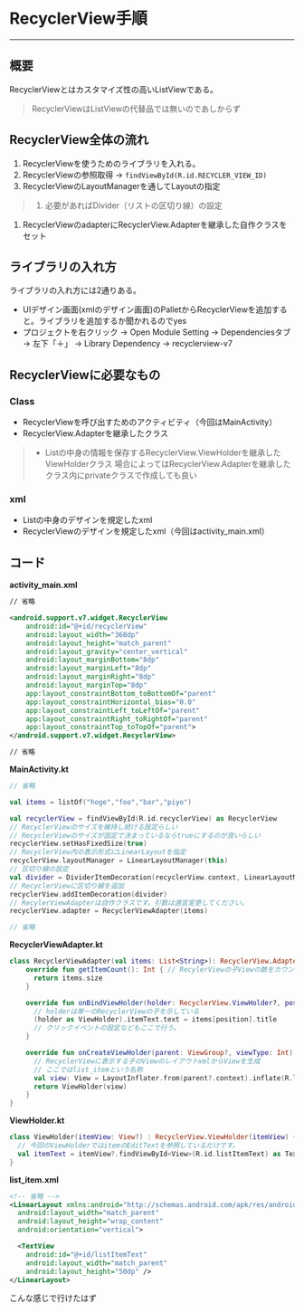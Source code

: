 # RecyclerView手順
---

## 概要
RecyclerViewとはカスタマイズ性の高いListViewである。  
> RecyclerViewはListViewの代替品では無いのであしからず

## RecyclerView全体の流れ
1. RecyclerViewを使うためのライブラリを入れる。
1. RecyclerViewの参照取得 -> `findViewById(R.id.RECYCLER_VIEW_ID)`
1. RecyclerViewのLayoutManagerを通してLayoutの指定
> 1. 必要があればDivider（リストの区切り線）の設定
1. RecyclerViewのadapterにRecyclerView.Adapterを継承した自作クラスをセット

## ライブラリの入れ方
ライブラリの入れ方には2通りある。
- UIデザイン画面(xmlのデザイン画面)のPalletからRecyclerViewを追加すると。ライブラリを追加するか聞かれるのでyes
- プロジェクトを右クリック -> Open Module Setting -> Dependenciesタブ -> 左下「＋」 -> Library Dependency -> recyclerview-v7

## RecyclerViewに必要なもの
### Class
- RecyclerViewを呼び出すためのアクティビティ（今回はMainActivity）
- RecyclerView.Adapterを継承したクラス
> - Listの中身の情報を保存するRecyclerView.ViewHolderを継承したViewHolderクラス
> 場合によってはRecyclerView.Adapterを継承したクラス内にprivateクラスで作成しても良い

### xml
- Listの中身のデザインを規定したxml
- RecyclerViewのデザインを規定したxml（今回はactivity_main.xml）

## コード
__activity_main.xml__
```xml
// 省略

<android.support.v7.widget.RecyclerView
    android:id="@+id/recyclerView"
    android:layout_width="368dp"
    android:layout_height="match_parent"
    android:layout_gravity="center_vertical"
    android:layout_marginBottom="8dp"
    android:layout_marginLeft="8dp"
    android:layout_marginRight="8dp"
    android:layout_marginTop="8dp"
    app:layout_constraintBottom_toBottomOf="parent"
    app:layout_constraintHorizontal_bias="0.0"
    app:layout_constraintLeft_toLeftOf="parent"
    app:layout_constraintRight_toRightOf="parent"
    app:layout_constraintTop_toTopOf="parent">
</android.support.v7.widget.RecyclerView>

// 省略
```

__MainActivity.kt__
```Kotlin
// 省略

val items = listOf("hoge","foo","bar","piyo")

val recyclerView = findViewById(R.id.recyclerView) as RecyclerView
// RecyclerViewのサイズを維持し続ける設定らしい
// RecyclerViewのサイズが固定で決まっているならtrueにするのが良いらしい
recyclerView.setHasFixedSize(true)
// RecyclerView内の表示形式にLinearLayoutを指定
recyclerView.layoutManager = LinearLayoutManager(this)
// 区切り線の設定
val divider = DividerItemDecoration(recyclerView.context, LinearLayoutManager(this).orientation)
// RecyclerViewに区切り線を追加
recyclerView.addItemDecoration(divider)
// RecylerViewAdapterは自作クラスです。引数は適宜変更してください。
recyclerView.adapter = RecyclerViewAdapter(items)

// 省略
```

__RecyclerViewAdapter.kt__
```Kotlin
class RecyclerViewAdapter(val items: List<String>): RecyclerView.Adapter<RecyclerView.ViewHolder>() {
    override fun getItemCount(): Int { // RecylerViewの子Viewの数をカウントする
      return items.size
    }

    override fun onBindViewHolder(holder: RecyclerView.ViewHolder?, position: Int) { // 生成したViewHolderに処理を行う部分
      // holderは単一のRecyclerViewの子を示している
      (holder as ViewHolder).itemText.text = items[position].title
      // クリックイベントの設定などもここで行う。
    }

    override fun onCreateViewHolder(parent: ViewGroup?, viewType: Int): RecyclerView.ViewHolder { // ViewHolderの生成部分
      // RecyclerViewに表示する子のViewのレイアウトxmlからViewを生成
      // ここではlist_itemという名称
      val view: View = LayoutInflater.from(parent?.context).inflate(R.layout.list_item, parent, false)
      return ViewHolder(view)
    }
}
```

__ViewHolder.kt__
```Kotlin
class ViewHolder(itemView: View?) : RecyclerView.ViewHolder(itemView) {
  // 今回のViewHolderではitemのEditTextを参照しているだけです。
  val itemText = itemView?.findViewById<View>(R.id.listItemText) as TextView
}
```

__list_item.xml__
```xml
<!-- 省略 -->
<LinearLayout xmlns:android="http://schemas.android.com/apk/res/android"
  android:layout_width="match_parent"
  android:layout_height="wrap_content"
  android:orientation="vertical">

  <TextView
    android:id="@+id/listItemText"
    android:layout_width="match_parent"
    android:layout_height="50dp" />
</LinearLayout>

```
こんな感じで行けたはず